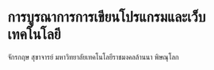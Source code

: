 # การบูรณาการการเขียนโปรแกรมและเว็บเทคโนโลยี
 จักรกฤษ สุขาจารย์
 มหาวิทยาลัยเทคโนโลยีราชมงคลล้านนา พิษณุโลก
